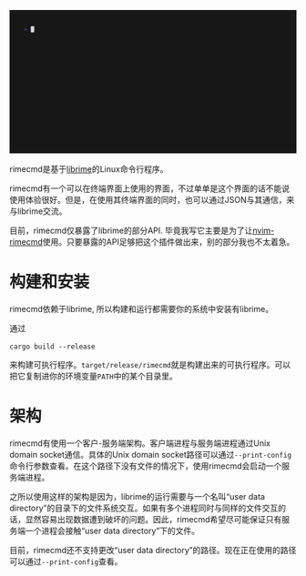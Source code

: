![Recording](vhs.gif)

rimecmd是基于[librime](https://github.com/rime/librime)的Linux命令行程序。

rimecmd有一个可以在终端界面上使用的界面，不过单单是这个界面的话不能说使用体验很好。但是，在使用其终端界面的同时，也可以通过JSON与其通信，来与librime交流。

目前，rimecmd仅暴露了librime的部分API. 毕竟我写它主要是为了让[nvim-rimecmd](https://github.com/suguruwataru/nvim-rimecmd)使用。只要暴露的API足够把这个插件做出来，别的部分我也不太着急。

# 构建和安装

rimecmd依赖于librime, 所以构建和运行都需要你的系统中安装有librime。

通过
```
cargo build --release
```
来构建可执行程序。`target/release/rimecmd`就是构建出来的可执行程序。可以把它复制进你的环境变量`PATH`中的某个目录里。

# 架构

rimecmd有使用一个客户-服务端架构。客户端进程与服务端进程通过Unix domain socket通信。具体的Unix domain socket路径可以通过`--print-config`命令行参数查看。在这个路径下没有文件的情况下，使用rimecmd会启动一个服务端进程。

之所以使用这样的架构是因为，librime的运行需要与一个名叫“user data directory”的目录下的文件系统交互。如果有多个进程同时与同样的文件交互的话，显然容易出现数据遭到破坏的问题。因此，rimecmd希望尽可能保证只有服务端一个进程会接触“user data directory”下的文件。

目前，rimecmd还不支持更改“user data directory”的路径。现在正在使用的路径可以通过`--print-config`查看。
